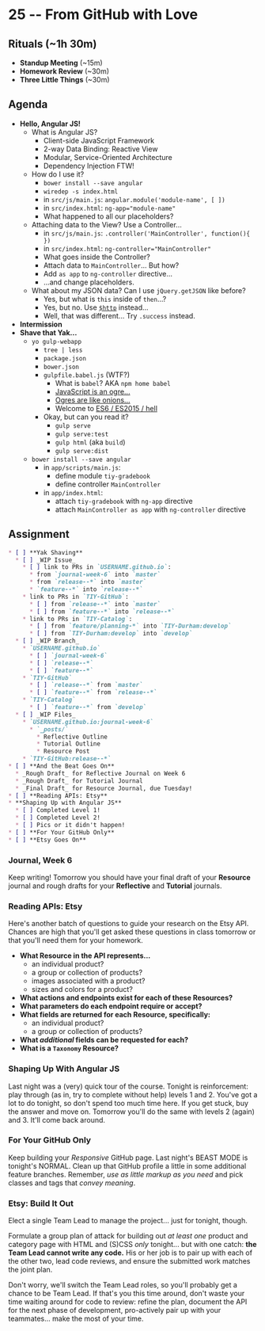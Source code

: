 # 25 -- From GitHub with Love

## Rituals (~1h 30m)

* **Standup Meeting** (~15m)
* **Homework Review** (~30m)
* **Three Little Things** (~30m)

## Agenda

* **Hello, Angular JS!**
  * What is Angular JS?
    * Client-side JavaScript Framework
    * 2-way Data Binding: Reactive View
    * Modular, Service-Oriented Architecture
    * Dependency Injection FTW!
  * How do I use it?
    * `bower install --save angular`
    * `wiredep -s index.html`
    * in `src/js/main.js`: `angular.module('module-name', [ ])`
    * in `src/index.html`: `ng-app="module-name"`
    * What happened to all our placeholders?
  * Attaching data to the View? Use a Controller...
    * in `src/js/main.js`: `.controller('MainController', function(){ })`
    * in `src/index.html`: `ng-controller="MainController"`
    * What goes inside the Controller?
    * Attach data to `MainController`... But how?
    * Add `as app` to `ng-controller` directive...
    * ...and change placeholders.
  * What about my JSON data? Can I use `jQuery.getJSON` like before?
    * Yes, but what is `this` inside of `then`...?
    * Yes, but no. Use [`$http`](https://docs.angularjs.org/api/ng/service/$http) instead...
    * Well, that was different... Try `.success` instead.
* **Intermission**
* **Shave that Yak...**
  * `yo gulp-webapp`
    * `tree | less`
    * `package.json`
    * `bower.json`
    * `gulpfile.babel.js` (WTF?)
      * What is `babel`? AKA `npm home babel`
      * [JavaScript is an ogre...](https://en.wikipedia.org/wiki/ECMAScript)
      * [Ogres are like onions...](http://shaunlebron.github.io/solar-system-of-js/#0)
      * Welcome to [ES6 / ES2015 / hell](https://babeljs.io/docs/learn-es2015/)
    * Okay, but can you read it?
      * `gulp serve`
      * `gulp serve:test`
      * `gulp html` (aka `build`)
      * `gulp serve:dist`
  * `bower install --save angular`
    * in `app/scripts/main.js`:
      * define module `tiy-gradebook`
      * define controller `MainController`
    * in `app/index.html`:
      * attach `tiy-gradebook` with `ng-app` directive
      * attach `MainController as app` with `ng-controller` directive

## Assignment

```markdown
* [ ] **Yak Shaving**
  * [ ] _WIP Issue_
    * [ ] link to PRs in `USERNAME.github.io`:
      * from `journal-week-6` into `master`
      * from `release--*` into `master`
      * `feature--*` into `release--*`
    * link to PRs in `TIY-GitHub`:
      * [ ] from `release--*` into `master`
      * [ ] from `feature--*` into `release--*`
    * link to PRs in `TIY-Catalog`:
      * [ ] from `feature/planning-*` into `TIY-Durham:develop`
      * [ ] from `TIY-Durham:develop` into `develop`
  * [ ] _WIP Branch_
    * `USERNAME.github.io`
      * [ ] `journal-week-6`
      * [ ] `release--*`
      * [ ] `feature--*`
    * `TIY-GitHub`
      * [ ] `release--*` from `master`
      * [ ] `feature--*` from `release--*`
    * `TIY-Catalog`
      * [ ] `feature--*` from `develop`
  * [ ] _WIP Files_
    * `USERNAME.github.io:journal-week-6`
      * `_posts/`
        * Reflective Outline
        * Tutorial Outline
        * Resource Post
    * `TIY-GitHub:release--*`
* [ ] **And the Beat Goes On**
  * _Rough Draft_ for Reflective Journal on Week 6
  * _Rough Draft_ for Tutorial Journal
  * _Final Draft_ for Resource Journal, due Tuesday!
* [ ] **Reading APIs: Etsy**
* **Shaping Up with Angular JS**
  * [ ] Completed Level 1!
  * [ ] Completed Level 2!
  * [ ] Pics or it didn't happen!
* [ ] **For Your GitHub Only**
* [ ] **Etsy Goes On**
```

### Journal, Week 6
Keep writing! Tomorrow you should have your final draft of your **Resource** journal and rough drafts for your **Reflective** and **Tutorial** journals.

### Reading APIs: Etsy

Here's another batch of questions to guide your research on the Etsy API. Chances are high that you'll get asked these questions in class tomorrow or that you'll need them for your homework.

  * **What Resource in the API represents...**
    * an individual product?
    * a group or collection of products?
    * images associated with a product?
    * sizes and colors for a product?
  * **What actions and endpoints exist for each of these Resources?**
  * **What parameters do each endpoint require or accept?**
  * **What fields are returned for each Resource, specifically:**
    * an individual product?
    * a group or collection of products?
  * **What _additional_ fields can be requested for each?**
  * **What is a `Taxonomy` Resource?**

### Shaping Up With Angular JS

Last night was a (very) quick tour of the course. Tonight is reinforcement: play through (as in, try to complete without help) levels 1 and 2. You've got a lot to do tonight, so don't spend too much time here. If you get stuck, buy the answer and move on. Tomorrow you'll do the same with levels 2 (again) and 3. It'll come back around.

### For Your GitHub Only

Keep building your _Responsive_ GitHub page. Last night's BEAST MODE is tonight's NORMAL. Clean up that GitHub profile a little in some additional feature branches. Remember, _use as little markup as you need_ and pick classes and tags that _convey meaning_.

### Etsy: Build It Out

Elect a single Team Lead to manage the project... just for tonight, though.

Formulate a group plan of attack for building out _at least one_ product and category page with HTML and (S)CSS _only_ tonight... but with one catch: **the Team Lead cannot write any code.** His or her job is to pair up with each of the other two, lead code reviews, and ensure the submitted work matches the joint plan. 

Don't worry, we'll switch the Team Lead roles, so you'll probably get a chance to be Team Lead. If that's you this time around, don't waste your time waiting around for code to review: refine the plan, document the API for the next phase of development, pro-actively pair up with your teammates... make the most of your time.
